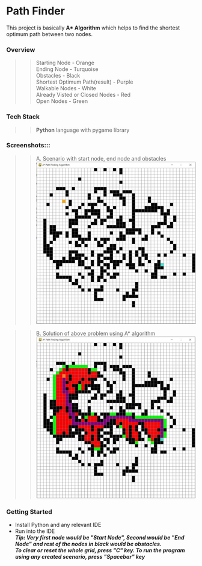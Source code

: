 # Path Finder

This project is basically <strong>A* Algorithm</strong> which helps to find the shortest optimum path between two nodes.

### Overview

>> Starting Node - Orange<br />
>> Ending Node - Turquoise<br />
>> Obstacles - Black<br />
>> Shortest Optimum Path(result) - Purple<br />
>> Walkable Nodes - White<br />
>> Already Visted or Closed Nodes - Red<br />
>> Open Nodes - Green<br />

### Tech Stack

>> **Python** language with pygame library<br />

### Screenshots:::

>> A. Scenario with start node, end node and obstacles
![Alt text](Image/Scenario.jpg?raw=true "Scenario")

>> B. Solution of above problem using A* algorithm
![Alt text](Image/Solution.jpg?raw=true "Solution")

### Getting Started

* Install Python and any relevant IDE
* Run into the IDE<br />
***Tip: Very first node would be "Start Node", Second would be "End Node" and rest of the nodes in black would be obstacles.<br /> 
        To clear or reset the whole grid, press "C" key. To run the program using any created scenario, press "Spacebar" key***
